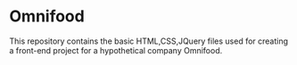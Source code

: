 # Omnifood
This repository contains the basic HTML,CSS,JQuery files used for creating a front-end project for a hypothetical company Omnifood.
